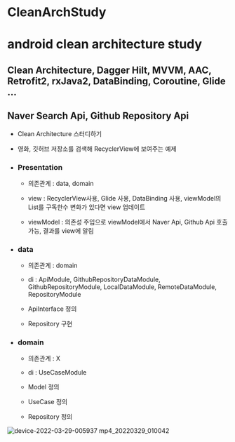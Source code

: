 # CleanArchStudy
# android clean architecture study
## Clean Architecture, Dagger Hilt, MVVM, AAC, Retrofit2, rxJava2, DataBinding, Coroutine, Glide ...
## Naver Search Api, Github Repository Api
+ Clean Architecture 스터디하기
+ 영화, 깃허브 저장소를 검색해 RecyclerView에 보여주는 예제

+ ### Presentation
  + 의존관계 : data, domain

  + view : RecyclerView사용, Glide 사용, DataBinding 사용, viewModel의 List를 구독한수 변화가 있다면 view 업데이트

  + viewModel : 의존성 주입으로 viewModel에서 Naver Api, Github Api 호출가능, 결과를 view에 알림



+ ### data
  + 의존관계 : domain

  + di : ApiModule, GithubRepositoryDataModule, GithubRepositoryModule, LocalDataModule, RemoteDataModule, RepositoryModule

  + ApiInterface 정의

  + Repository 구현

+ ### domain
  + 의존관계 : X

  + di : UseCaseModule

  + Model 정의

  + UseCase 정의

  + Repository 정의


![device-2022-03-29-005937 mp4_20220329_010042](https://user-images.githubusercontent.com/23303189/160439589-1bcc9857-325e-477b-a7be-876eedc7ef49.gif)
